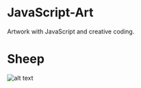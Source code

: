 # JavaScript-Art

Artwork with JavaScript and creative coding.

# Sheep
![alt text](https://github.com/079035/JavaScript-Art/blob/main/Sheep/sheep.gif?raw=true)
